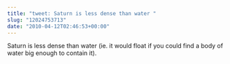 ```yaml
---
title: "tweet: Saturn is less dense than water "
slug: "12024753713"
date: "2010-04-12T02:46:53+00:00"
---
```

Saturn is less dense than water (ie. it would float if you could find a body of water big enough to contain it).
